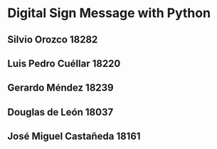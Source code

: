 # Digital Sign Message with Python
## Silvio Orozco 18282
## Luis Pedro Cuéllar 18220
## Gerardo Méndez 18239
## Douglas de León 18037
## José Miguel Castañeda 18161
